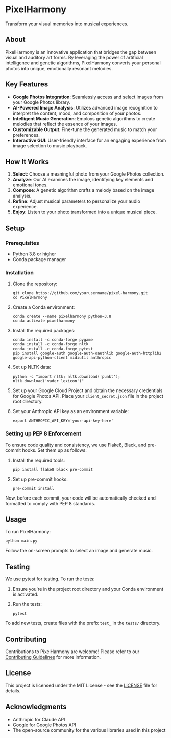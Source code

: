 # PixelHarmony

Transform your visual memories into musical experiences.

## About

PixelHarmony is an innovative application that bridges the gap between visual and auditory art forms. By leveraging the power of artificial intelligence and genetic algorithms, PixelHarmony converts your personal photos into unique, emotionally resonant melodies.

## Key Features

- **Google Photos Integration**: Seamlessly access and select images from your Google Photos library.
- **AI-Powered Image Analysis**: Utilizes advanced image recognition to interpret the content, mood, and composition of your photos.
- **Intelligent Music Generation**: Employs genetic algorithms to create melodies that reflect the essence of your images.
- **Customizable Output**: Fine-tune the generated music to match your preferences.
- **Interactive GUI**: User-friendly interface for an engaging experience from image selection to music playback.

## How It Works

1. **Select**: Choose a meaningful photo from your Google Photos collection.
2. **Analyze**: Our AI examines the image, identifying key elements and emotional tones.
3. **Compose**: A genetic algorithm crafts a melody based on the image analysis.
4. **Refine**: Adjust musical parameters to personalize your audio experience.
5. **Enjoy**: Listen to your photo transformed into a unique musical piece.

## Setup

### Prerequisites

- Python 3.8 or higher
- Conda package manager

### Installation

1. Clone the repository:
   ```
   git clone https://github.com/yourusername/pixel-harmony.git
   cd PixelHarmony
   ```

2. Create a Conda environment:
   ```
   conda create --name pixelharmony python=3.8
   conda activate pixelharmony
   ```

3. Install the required packages:
   ```
   conda install -c conda-forge pygame
   conda install -c conda-forge nltk
   conda install -c conda-forge pytest
   pip install google-auth google-auth-oauthlib google-auth-httplib2 google-api-python-client midiutil anthropic
   ```

4. Set up NLTK data:
   ```
   python -c "import nltk; nltk.download('punkt'); nltk.download('vader_lexicon')"
   ```

5. Set up your Google Cloud Project and obtain the necessary credentials for Google Photos API. Place your `client_secret.json` file in the project root directory.

6. Set your Anthropic API key as an environment variable:
   ```
   export ANTHROPIC_API_KEY='your-api-key-here'
   ```

### Setting up PEP 8 Enforcement

To ensure code quality and consistency, we use Flake8, Black, and pre-commit hooks. Set them up as follows:

1. Install the required tools:
   ```
   pip install flake8 black pre-commit
   ```

2. Set up pre-commit hooks:
   ```
   pre-commit install
   ```

Now, before each commit, your code will be automatically checked and formatted to comply with PEP 8 standards.

## Usage

To run PixelHarmony:

```
python main.py
```

Follow the on-screen prompts to select an image and generate music.

## Testing

We use pytest for testing. To run the tests:

1. Ensure you're in the project root directory and your Conda environment is activated.

2. Run the tests:
   ```
   pytest
   ```

To add new tests, create files with the prefix `test_` in the `tests/` directory.

## Contributing

Contributions to PixelHarmony are welcome! Please refer to our [Contributing Guidelines](CONTRIBUTING.md) for more information.

## License

This project is licensed under the MIT License - see the [LICENSE](LICENSE) file for details.

## Acknowledgments

- Anthropic for Claude API
- Google for Google Photos API
- The open-source community for the various libraries used in this project
